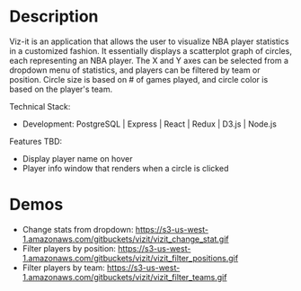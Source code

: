 # Description
Viz-it is an application that allows the user to visualize NBA player statistics in a customized fashion. It essentially displays a scatterplot graph of circles, each representing an NBA player. The X and Y axes can be selected from a dropdown menu of statistics, and players can be filtered by team or position. Circle size is based on # of games played, and circle color is based on the player's team.

Technical Stack:
- Development: PostgreSQL | Express | React | Redux | D3.js | Node.js

Features TBD:
- Display player name on hover
- Player info window that renders when a circle is clicked

# Demos
- Change stats from dropdown: https://s3-us-west-1.amazonaws.com/gitbuckets/vizit/vizit_change_stat.gif
- Filter players by position: https://s3-us-west-1.amazonaws.com/gitbuckets/vizit/vizit_filter_positions.gif
- Filter players by team: https://s3-us-west-1.amazonaws.com/gitbuckets/vizit/vizit_filter_teams.gif
